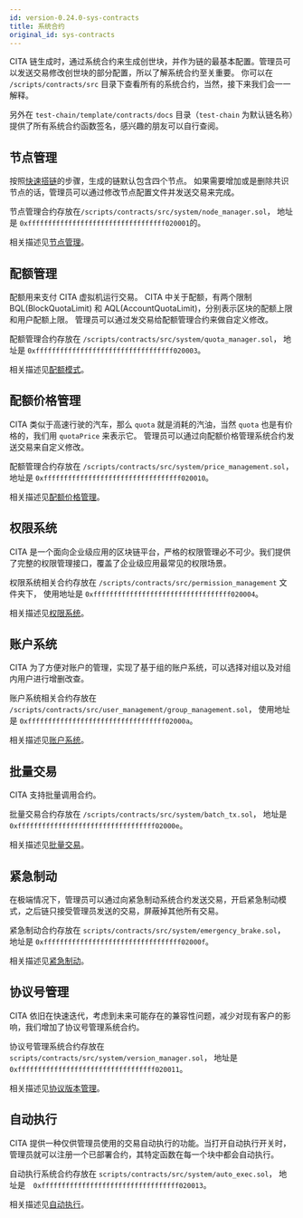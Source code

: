 ```yaml
---
id: version-0.24.0-sys-contracts
title: 系统合约
original_id: sys-contracts
---
```


CITA 链生成时，通过系统合约来生成创世块，并作为链的最基本配置。管理员可以发送交易修改创世块的部分配置，所以了解系统合约至关重要。
你可以在 `/scripts/contracts/src` 目录下查看所有的系统合约，当然，接下来我们会一一解释。

另外在 `test-chain/template/contracts/docs` 目录（`test-chain` 为默认链名称）提供了所有系统合约函数签名，感兴趣的朋友可以自行查阅。

## 节点管理

按照[快速搭链]的步骤，生成的链默认包含四个节点。
如果需要增加或是删除共识节点的话，管理员可以通过修改节点配置文件并发送交易来完成。

节点管理合约存放在`/scripts/contracts/src/system/node_manager.sol`，
地址是 `0xffffffffffffffffffffffffffffffffff020001`的。

相关描述见[节点管理]。

## 配额管理

配额用来支付 CITA 虚拟机运行交易。
CITA 中关于配额，有两个限制 BQL(BlockQuotaLimit) 和 AQL(AccountQuotaLimit)，分别表示区块的配额上限和用户配额上限。
管理员可以通过发交易给配额管理合约来做自定义修改。

配额管理合约存放在 `/scripts/contracts/src/system/quota_manager.sol`，
地址是 `0xffffffffffffffffffffffffffffffffff020003`。

相关描述见[配额模式]。

## 配额价格管理

CITA 类似于高速行驶的汽车，那么 `quota` 就是消耗的汽油，当然 `quota` 也是有价格的，我们用 `quotaPrice` 来表示它。
管理员可以通过向配额价格管理系统合约发送交易来自定义修改。

配额管理合约存放在 `/scripts/contracts/src/system/price_management.sol`，
地址是 `0xffffffffffffffffffffffffffffffffff020010`。

相关描述见[配额价格管理]。

## 权限系统

CITA 是一个面向企业级应用的区块链平台，严格的权限管理必不可少。我们提供了完整的权限管理接口，覆盖了企业级应用最常见的权限场景。

权限系统相关合约存放在 `/scripts/contracts/src/permission_management` 文件夹下，
使用地址是 `0xffffffffffffffffffffffffffffffffff020004`。

相关描述见[权限系统]。

## 账户系统

CITA 为了方便对账户的管理，实现了基于组的账户系统，可以选择对组以及对组内用户进行增删改查。

账户系统相关合约存放在 `/scripts/contracts/src/user_management/group_management.sol`，
使用地址是 `0xffffffffffffffffffffffffffffffffff02000a`。

相关描述见[账户系统]。

## 批量交易

CITA 支持批量调用合约。

批量交易合约存放在 `/scripts/contracts/src/system/batch_tx.sol`，
地址是 `0xffffffffffffffffffffffffffffffffff02000e`。

相关描述见[批量交易]。

## 紧急制动

在极端情况下，管理员可以通过向紧急制动系统合约发送交易，开启紧急制动模式，之后链只接受管理员发送的交易，屏蔽掉其他所有交易。

紧急制动合约存放在 `scripts/contracts/src/system/emergency_brake.sol`，
地址是 `0xffffffffffffffffffffffffffffffffff02000f`。

相关描述见[紧急制动]。

## 协议号管理

CITA 依旧在快速迭代，考虑到未来可能存在的兼容性问题，减少对现有客户的影响，我们增加了协议号管理系统合约。

协议号管理系统合约存放在 `scripts/contracts/src/system/version_manager.sol`，
地址是　`0xffffffffffffffffffffffffffffffffff020011`。

相关描述见[协议版本管理]。

## 自动执行

CITA 提供一种仅供管理员使用的交易自动执行的功能。当打开自动执行开关时，管理员就可以注册一个已部署合约，其特定函数在每一个块中都会自动执行。

自动执行系统合约存放在 `scripts/contracts/src/system/auto_exec.sol`，
地址是　`0xffffffffffffffffffffffffffffffffff020013`。

相关描述见[自动执行]。

[协议版本管理]: ./version
[快速搭链]: ../getting-started
[批量交易]: ./batch-tx
[权限系统]: ../account-permission/permission
[紧急制动]: ../special-govern/emg-brake
[自动执行]: ./auto-exec
[节点管理]: ./node
[账户系统]: ../account-permission/account
[配额价格管理]: ./price
[配额模式]: ./quota
